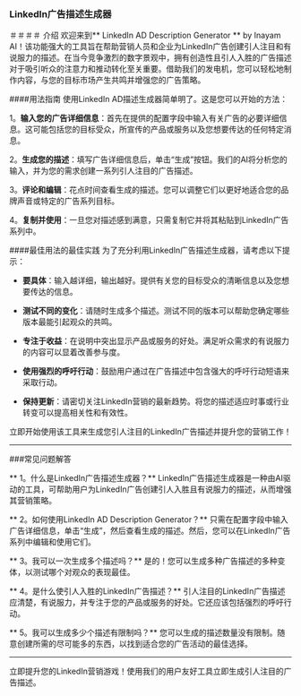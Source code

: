 ### LinkedIn广告描述生成器

＃＃＃＃ 介绍
欢迎来到** LinkedIn AD Description Generator ** by Inayam AI！该功能强大的工具旨在帮助营销人员和企业为LinkedIn广告创建引人注目和有说服力的描述。在当今竞争激烈的数字景观中，拥有创造性且引人入胜的广告描述对于吸引听众的注意力和推动转化至关重要。借助我们的发电机，您可以轻松地制作内容，与您的目标市场产生共鸣并增强您的广告策略。

####用法指南
使用LinkedIn AD描述生成器简单明了。这是您可以开始的方法：

1。**输入您的广告详细信息**：首先在提供的配置字段中输入有关广告的必要详细信息。这可能包括您的目标受众，所宣传的产品或服务以及您想要传达的任何特定消息。

2。**生成您的描述**：填写广告详细信息后，单击“生成”按钮。我们的AI将分析您的输入，并为您的需求创建一系列引人注目的广告描述。

3。**评论和编辑**：花点时间查看生成的描述。您可以调整它们以更好地适合您的品牌声音或特定的广告系列目标。

4。**复制并使用**：一旦您对描述感到满意，只需复制它并将其粘贴到LinkedIn广告系列中。

####最佳用法的最佳实践
为了充分利用LinkedIn广告描述生成器，请考虑以下提示：

-  **要具体**：输入越详细，输出越好。提供有关您的目标受众的清晰信息以及您想要传达的信息。

-  **测试不同的变化**：请随时生成多个描述。测试不同的版本可以帮助您确定哪些版本最能引起观众的共鸣。

-  **专注于收益**：在说明中突出显示产品或服务的好处。满足听众需求的有说服力的内容可以显着改善参与度。

-  **使用强烈的呼吁行动**：鼓励用户通过在广告描述中包含强大的呼吁行动短语来采取行动。

-  **保持更新**：请密切关注LinkedIn营销的最新趋势。将您的描述适应时事或行业转变可以提高相关性和有效性。

立即开始使用该工具来生成您引人注目的LinkedIn广告描述并提升您的营销工作！

---

###常见问题解答

** 1。什么是LinkedIn广告描述生成器？**
LinkedIn广告描述生成器是一种由AI驱动的工具，可帮助用户为LinkedIn广告创建引人入胜且有说服力的描述，从而增强其营销策略。

** 2。如何使用LinkedIn AD Description Generator？**
只需在配置字段中输入广告详细信息，单击“生成”，然后查看生成的描述。然后，您可以在LinkedIn广告系列中编辑和使用它们。

** 3。我可以一次生成多个描述吗？**
是的！您可以生成多种广告描述的多种变体，以测试哪个对观众的表现最佳。

** 4。是什么使引人入胜的LinkedIn广告描述？**
引人注目的LinkedIn广告描述应清楚，有说服力，并专注于您的产品或服务的好处。它还应该包括强烈的呼吁行动。

** 5。我可以生成多少个描述有限制吗？**
您可以生成的描述数量没有限制。随意创建所需的尽可能多的东西，以找到适合您的广告活动的最佳选择。

---

立即提升您的LinkedIn营销游戏！使用我们的用户友好工具立即生成引人注目的广告描述。